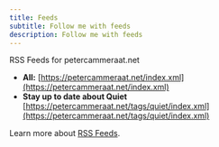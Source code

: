 ```yaml
---
title: Feeds
subtitle: Follow me with feeds
description: Follow me with feeds
---
```


RSS Feeds for petercammeraat.net
- **All:** [https://petercammeraat.net/index.xml](https://petercammeraat.net/index.xml)
- **Stay up to date about Quiet** [https://petercammeraat.net/tags/quiet/index.xml](https://petercammeraat.net/tags/quiet/index.xml)

Learn more about [RSS Feeds](/journal/2023/using-rss-feeds/).
